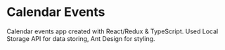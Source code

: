 # Calendar Events
Calendar events app created with React/Redux & TypeScript. Used Local Storage API for data storing, Ant Design for styling.
